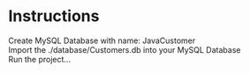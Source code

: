 # Instructions

Create MySQL Database with name: JavaCustomer <br />
Import the ./database/Customers.db into your MySQL Database
<br />
Run the project...